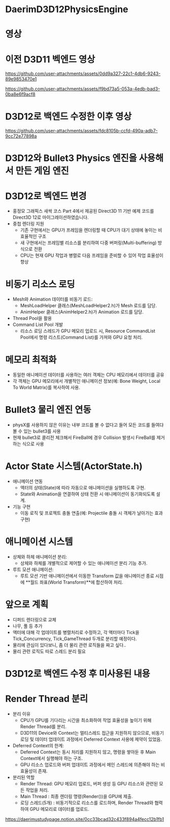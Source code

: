 # DaerimD3D12PhysicsEngine
# 영상
# 이전 D3D11 벡엔드 영상

https://github.com/user-attachments/assets/0dd9a327-22c1-4db6-9243-89e9853470e1


https://github.com/user-attachments/assets/f9bd73a5-053a-4edb-bad3-0ba8e6f9acf8

# D3D12로 백엔드 수정한 이후 영상


https://github.com/user-attachments/assets/fdc8105b-ccfd-490a-adb7-9cc72e77898a


# D3D12와 Bullet3 Physics 엔진을 사용해서 만든 게임 엔진
# D3D12로 벡엔드 변경
- 홍정모 그래픽스 새싹 코스 Part 4에서 제공된 Direct3D 11 기반 예제 코드를 Direct3D 12로 마이그레이션하였습니다.
- 중첩 렌더링 지원
  - 기존 구현에서는 GPU가 프레임을 렌더링할 때 CPU가 대기 상태에 놓이는 비효율적인 구조
  - 새 구현에서는 프레임별 리소스를 분리하여 다중 버퍼링(Multi-buffering) 방식으로 전환
  - CPU는 현재 GPU 작업과 병렬로 다음 프레임을 준비할 수 있어 작업 효율성이 향상
# 비동기 리소스 로딩
- Mesh와 Animation 데이터를 비동기 로드:
    - MeshLoadHelper 클래스(MeshLoadHelper2.h)가 Mesh 로드를 담당.
    - AnimHelper 클래스(AnimHelper2.h)가 Animation 로드를 담당.
- Thread Pool을 활용
- Command List Pool 개발
  - 리소스 로딩 스레드가 GPU 메모리 업로드 시, Resource CommandList Pool에서 명령 리스트(Command List)를 가져와 GPU 요청 처리.
# 메모리 최적화
- 동일한 애니메이션 데이터를 사용하는 여러 객체는 CPU 메모리에서 데이터를 공유
- 각 객체는 GPU 메모리에서 개별적인 애니메이션 정보(예: Bone Weight, Local To World Matrix)를 복사하여 사용.
# Bullet3 물리 엔진 연동
- physX를 사용하지 않은 이유는 내부 코드를 볼 수 없다고 들어 모든 코드를 들여댜볼 수 있는 bullet3를 사용
- 현재 bullet3로 콜리전 체크해서 FireBall에 경우 Collision 발생시 FireBall를 제거하는 식으로 사용
# Actor State 시스템(ActorState.h)
- 애니메이션 연동
  - 액터의 상태(State)에 따라 자동으로 애니메이션을 실행하도록 구현.
  - State와 Animation을 연결하여 상태 전환 시 애니메이션이 동기화되도록 설계.
- 기능 구현
  - 이동 로직 및 프로젝트 충돌 연출(예: Projectile 충돌 시 객체가 날아가는 효과 구현)
# 애니메이션 시스템
- 상체와 하체 애니메이션 분리:
  - 상체와 하체를 개별적으로 제어할 수 있는 애니메이션 분리 기능 추가.
- 루트 모션 애니메이션:
  - 루트 모션 기반 애니메이션에서 이동한 Transform 값을 애니메이션 종료 시점에 **월드 좌표(World Transform)**에 합산하여 처리.
# 앞으로 계획
- 디퍼드 렌더링으로 교체
- 나무, 풀 등 추가
- 액터에 대해 각 업데이트를 병렬처리로 수정하고, 각 액터마다 Tick을 Tick_Concurrency, Tick_GameThread 두개로 분리할 예정이다.
- 물리에 관심이 있다보니, 좀 더 물리 관련 로직들을 짜고 싶다..
- 물리 관련 로직도 따로 스레드 분리 필요
# D3D12로 백엔드 수정 후 미사용된 내용
# Render Thread 분리
- 분리 이유
  - CPU가 GPU를 기다리는 시간을 최소화하여 작업 효율성을 높이기 위해 Render Thread를 분리.
  - D3D11의 Device와 Context는 멀티스레드 접근을 지원하지 않으므로, 비동기 로딩 및 데이터 업데이트 과정에서 Deferred Context 사용에 제약이 있었음.
- Deferred Context의 한계:
  - Deferred Context는 동시 처리를 지원하지 않고, 명령을 쌓아둔 후 Main Context에서 실행해야 하는 구조.
  - GPU 리소스 업로드와 버퍼 업데이트 과정에서 메인 스레드에 의존해야 하는 비효율성이 존재.
- 분리된 역할
  - Render Thread: GPU 메모리 업로드, 버퍼 생성 등 GPU 리소스와 관련된 모든 작업을 처리.
  - Main Thread : 최종 렌더링 명령(Render())을 GPU에 제출.
  - 로딩 스레드(5개) : 비동기적으로 리소스를 로드하며, Render Thread와 협력하여 GPU 메모리로 데이터를 업로드.

https://daerimustudypage.notion.site/0cc33bcad32c433f894a4fecc12b1fb1

